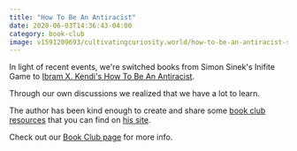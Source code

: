 ```yaml
---
title: "How To Be An Antiracist"
date: 2020-06-03T14:36:43-04:00
category: book-club
image: v1591209693/cultivatingcuriosity.world/how-to-be-an-antiracist-sm.jpg
---
```


In light of recent events, we're switched books from Simon Sinek's Inifite Game to [Ibram X. Kendi's How To Be An Antiracist](https://www.ibramxkendi.com/how-to-be-an-antiracist-1).

Through our own discussions we realized that we have a lot to learn.

The author has been kind enough to create and share some [book club resources](https://static1.squarespace.com/static/5913d00603596e07853ef761/t/5dc37dafd013963f1c034404/1573092786304/bookclubkit.ANTIRACIST.pdf) that you can find on [his site](https://www.ibramxkendi.com/).

Check out our [Book Club page](/book-club) for more info.
